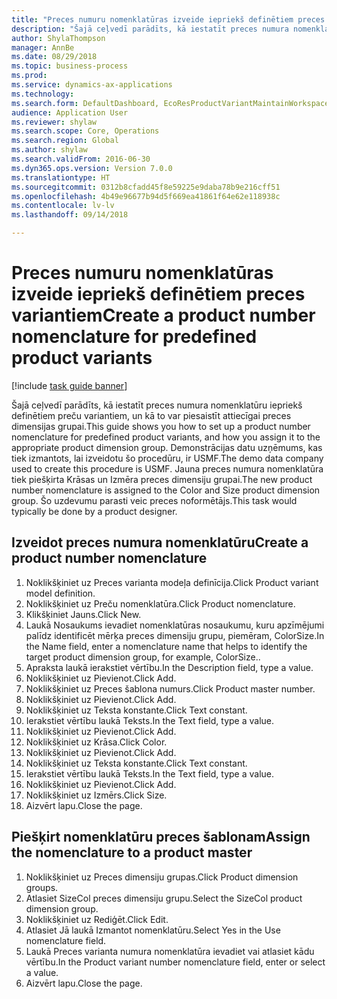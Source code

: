 ```yaml
--- 
title: "Preces numuru nomenklatūras izveide iepriekš definētiem preces variantiem"
description: "Šajā ceļvedī parādīts, kā iestatīt preces numura nomenklatūru iepriekš definētiem preču variantiem, un kā to var piesaistīt attiecīgai preces dimensijas grupai."
author: ShylaThompson
manager: AnnBe
ms.date: 08/29/2018
ms.topic: business-process
ms.prod: 
ms.service: dynamics-ax-applications
ms.technology: 
ms.search.form: DefaultDashboard, EcoResProductVariantMaintainWorkspace, EcoResNomenclature, EcoResProductDimensionGroup
audience: Application User
ms.reviewer: shylaw
ms.search.scope: Core, Operations
ms.search.region: Global
ms.author: shylaw
ms.search.validFrom: 2016-06-30
ms.dyn365.ops.version: Version 7.0.0
ms.translationtype: HT
ms.sourcegitcommit: 0312b8cfadd45f8e59225e9daba78b9e216cff51
ms.openlocfilehash: 4b49e96677b94d5f669ea41861f64e62e118938c
ms.contentlocale: lv-lv
ms.lasthandoff: 09/14/2018

---
```

# <a name="create-a-product-number-nomenclature-for-predefined-product-variants"></a><span data-ttu-id="108ac-103">Preces numuru nomenklatūras izveide iepriekš definētiem preces variantiem</span><span class="sxs-lookup"><span data-stu-id="108ac-103">Create a product number nomenclature for predefined product variants</span></span>

[!include [task guide banner](../../includes/task-guide-banner.md)]

<span data-ttu-id="108ac-104">Šajā ceļvedī parādīts, kā iestatīt preces numura nomenklatūru iepriekš definētiem preču variantiem, un kā to var piesaistīt attiecīgai preces dimensijas grupai.</span><span class="sxs-lookup"><span data-stu-id="108ac-104">This guide shows you how to set up a product number nomenclature for predefined product variants, and how you assign it to the appropriate product dimension group.</span></span> <span data-ttu-id="108ac-105">Demonstrācijas datu uzņēmums, kas tiek izmantots, lai izveidotu šo procedūru, ir USMF.</span><span class="sxs-lookup"><span data-stu-id="108ac-105">The demo data company used to create this procedure is USMF.</span></span> <span data-ttu-id="108ac-106">Jauna preces numura nomenklatūra tiek piešķirta Krāsas un Izmēra preces dimensiju grupai.</span><span class="sxs-lookup"><span data-stu-id="108ac-106">The new product number nomenclature is assigned to the Color and Size product dimension group.</span></span> <span data-ttu-id="108ac-107">Šo uzdevumu parasti veic preces noformētājs.</span><span class="sxs-lookup"><span data-stu-id="108ac-107">This task would typically be done by a product designer.</span></span>


## <a name="create-a-product-number-nomenclature"></a><span data-ttu-id="108ac-108">Izveidot preces numura nomenklatūru</span><span class="sxs-lookup"><span data-stu-id="108ac-108">Create a product number nomenclature</span></span>
1. <span data-ttu-id="108ac-109">Noklikšķiniet uz Preces varianta modeļa definīcija.</span><span class="sxs-lookup"><span data-stu-id="108ac-109">Click Product variant model definition.</span></span>
2. <span data-ttu-id="108ac-110">Noklikšķiniet uz Preču nomenklatūra.</span><span class="sxs-lookup"><span data-stu-id="108ac-110">Click Product nomenclature.</span></span>
3. <span data-ttu-id="108ac-111">Klikšķiniet Jauns.</span><span class="sxs-lookup"><span data-stu-id="108ac-111">Click New.</span></span>
4. <span data-ttu-id="108ac-112">Laukā Nosaukums ievadiet nomenklatūras nosaukumu, kuru apzīmējumi palīdz identificēt mērķa preces dimensiju grupu, piemēram, ColorSize.</span><span class="sxs-lookup"><span data-stu-id="108ac-112">In the Name field, enter a nomenclature name that helps to identify the target product dimension group, for example, ColorSize..</span></span>
5. <span data-ttu-id="108ac-113">Apraksta laukā ierakstiet vērtību.</span><span class="sxs-lookup"><span data-stu-id="108ac-113">In the Description field, type a value.</span></span>
6. <span data-ttu-id="108ac-114">Noklikšķiniet uz Pievienot.</span><span class="sxs-lookup"><span data-stu-id="108ac-114">Click Add.</span></span>
7. <span data-ttu-id="108ac-115">Noklikšķiniet uz Preces šablona numurs.</span><span class="sxs-lookup"><span data-stu-id="108ac-115">Click Product master number.</span></span>
8. <span data-ttu-id="108ac-116">Noklikšķiniet uz Pievienot.</span><span class="sxs-lookup"><span data-stu-id="108ac-116">Click Add.</span></span>
9. <span data-ttu-id="108ac-117">Noklikšķiniet uz Teksta konstante.</span><span class="sxs-lookup"><span data-stu-id="108ac-117">Click Text constant.</span></span>
10. <span data-ttu-id="108ac-118">Ierakstiet vērtību laukā Teksts.</span><span class="sxs-lookup"><span data-stu-id="108ac-118">In the Text field, type a value.</span></span>
11. <span data-ttu-id="108ac-119">Noklikšķiniet uz Pievienot.</span><span class="sxs-lookup"><span data-stu-id="108ac-119">Click Add.</span></span>
12. <span data-ttu-id="108ac-120">Noklikšķiniet uz Krāsa.</span><span class="sxs-lookup"><span data-stu-id="108ac-120">Click Color.</span></span>
13. <span data-ttu-id="108ac-121">Noklikšķiniet uz Pievienot.</span><span class="sxs-lookup"><span data-stu-id="108ac-121">Click Add.</span></span>
14. <span data-ttu-id="108ac-122">Noklikšķiniet uz Teksta konstante.</span><span class="sxs-lookup"><span data-stu-id="108ac-122">Click Text constant.</span></span>
15. <span data-ttu-id="108ac-123">Ierakstiet vērtību laukā Teksts.</span><span class="sxs-lookup"><span data-stu-id="108ac-123">In the Text field, type a value.</span></span>
16. <span data-ttu-id="108ac-124">Noklikšķiniet uz Pievienot.</span><span class="sxs-lookup"><span data-stu-id="108ac-124">Click Add.</span></span>
17. <span data-ttu-id="108ac-125">Noklikšķiniet uz Izmērs.</span><span class="sxs-lookup"><span data-stu-id="108ac-125">Click Size.</span></span>
18. <span data-ttu-id="108ac-126">Aizvērt lapu.</span><span class="sxs-lookup"><span data-stu-id="108ac-126">Close the page.</span></span>

## <a name="assign-the-nomenclature-to-a-product-master"></a><span data-ttu-id="108ac-127">Piešķirt nomenklatūru preces šablonam</span><span class="sxs-lookup"><span data-stu-id="108ac-127">Assign the nomenclature to a product master</span></span>
1. <span data-ttu-id="108ac-128">Noklikšķiniet uz Preces dimensiju grupas.</span><span class="sxs-lookup"><span data-stu-id="108ac-128">Click Product dimension groups.</span></span>
2. <span data-ttu-id="108ac-129">Atlasiet SizeCol preces dimensiju grupu.</span><span class="sxs-lookup"><span data-stu-id="108ac-129">Select the SizeCol product dimension group.</span></span>
3. <span data-ttu-id="108ac-130">Noklikšķiniet uz Rediģēt.</span><span class="sxs-lookup"><span data-stu-id="108ac-130">Click Edit.</span></span>
4. <span data-ttu-id="108ac-131">Atlasiet Jā laukā Izmantot nomenklatūru.</span><span class="sxs-lookup"><span data-stu-id="108ac-131">Select Yes in the Use nomenclature field.</span></span>
5. <span data-ttu-id="108ac-132">Laukā Preces varianta numura nomenklatūra ievadiet vai atlasiet kādu vērtību.</span><span class="sxs-lookup"><span data-stu-id="108ac-132">In the Product variant number nomenclature field, enter or select a value.</span></span>
6. <span data-ttu-id="108ac-133">Aizvērt lapu.</span><span class="sxs-lookup"><span data-stu-id="108ac-133">Close the page.</span></span>


